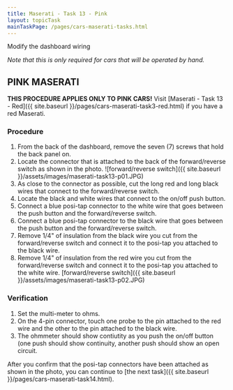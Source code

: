 ```yaml
--- 
title: Maserati - Task 13 - Pink
layout: topicTask
mainTaskPage: /pages/cars-maserati-tasks.html
---
```


Modify the dashboard wiring

_Note that this is only required for cars that will be operated by hand._

## PINK MASERATI

**THIS PROCEDURE APPLIES ONLY TO PINK CARS!**
Visit [Maserati - Task 13 - Red]({{ site.baseurl }}/pages/cars-maserati-task3-red.html) if you have a red Maserati.


### Procedure

1. From the back of the dashboard, remove the seven (7) screws that hold the back panel on.
2. Locate the connector that is attached to the back of the forward/reverse switch as shown in the photo.
![forward/reverse switch]({{ site.baseurl }}/assets/images/maserati-task13-p01.JPG)
3. As close to the connector as possible, cut the long red and long black wires that connect to the forward/reverse switch.
4. Locate the black and white wires that connect to the on/off push button.
5. Connect a blue posi-tap connector to the white wire that goes between the push button and the forward/reverse switch.
6. Connect a blue posi-tap connector to the black wire that goes between the push button and the forward/reverse switch.
7. Remove 1/4" of insulation from the black wire you cut from the forward/reverse switch and connect it to the posi-tap you attached to the black wire.
8. Remove 1/4" of insulation from the red wire you cut from the forward/reverse switch and connect it to the posi-tap you attached to the white wire.
[forward/reverse switch]({{ site.baseurl }}/assets/images/maserati-task13-p02.JPG)

### Verification

1. Set the multi-meter to ohms.
2. On the 4-pin connector, touch one probe to the pin attached to the red wire and the other to the pin attached to the black wire.
3. The ohmmeter should show contiutity as you push the on/off button (one push should show continuity, another push should show an open circuit.

After you confirm that the posi-tap connectors have been attached as shown in the photo, you can continue to [the next task]({{ site.baseurl }}/pages/cars-maserati-task14.html).
